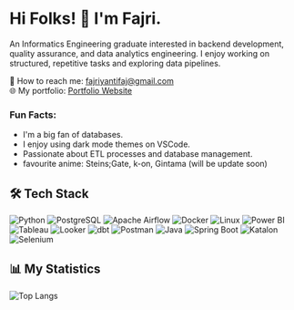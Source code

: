 # Hi Folks! 👋 I'm Fajri.

An Informatics Engineering graduate interested in backend development, quality assurance, and data analytics engineering. I enjoy working on structured, repetitive tasks and exploring data pipelines.

📧 How to reach me: fajriyantifaj@gmail.com  
🌐 My portfolio: [Portfolio Website](https://github.com/fajri-yanti)

### Fun Facts:
- I'm a big fan of databases.
- I enjoy using dark mode themes on VSCode.
- Passionate about ETL processes and database management.
- favourite anime: Steins;Gate, k-on, Gintama (will be update soon)
## 🛠 Tech Stack

![Python](https://img.shields.io/badge/-Python-3776AB?style=flat&logo=python&logoColor=white)
![PostgreSQL](https://img.shields.io/badge/-PostgreSQL-4169E1?style=flat&logo=postgresql&logoColor=white)
![Apache Airflow](https://img.shields.io/badge/-Apache%20Airflow-017CEE?style=flat&logo=apache-airflow&logoColor=white)
![Docker](https://img.shields.io/badge/-Docker-2496ED?style=flat&logo=docker&logoColor=white)
![Linux](https://img.shields.io/badge/-Linux-FCC624?style=flat&logo=linux&logoColor=black)
![Power BI](https://img.shields.io/badge/-Power%20BI-F2C811?style=flat&logo=power-bi&logoColor=black)
![Tableau](https://img.shields.io/badge/-Tableau-E97627?style=flat&logo=tableau&logoColor=white)
![Looker](https://img.shields.io/badge/-Looker-4285F4?style=flat&logo=looker&logoColor=white)
![dbt](https://img.shields.io/badge/-dbt-FF694B?style=flat&logo=dbt&logoColor=white)
![Postman](https://img.shields.io/badge/-Postman-FF6C37?style=flat&logo=postman&logoColor=white)
![Java](https://img.shields.io/badge/-Java-007396?style=flat&logo=java&logoColor=white)
![Spring Boot](https://img.shields.io/badge/-Spring%20Boot-6DB33F?style=flat&logo=spring-boot&logoColor=white)
![Katalon](https://img.shields.io/badge/-Katalon-00B64A?style=flat&logo=katalon-studio&logoColor=white)
![Selenium](https://img.shields.io/badge/-Selenium-43B02A?style=flat&logo=selenium&logoColor=white)


## 📊 My Statistics

![Top Langs](https://github-readme-stats.vercel.app/api/top-langs/?username=fajri-yanti&layout=compact&theme=radical)

